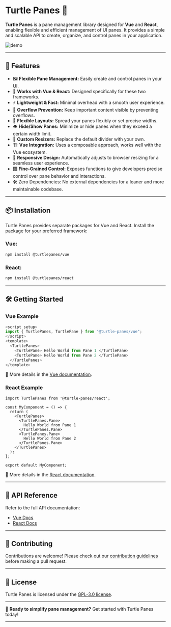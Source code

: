 # Turtle Panes 🐢

**Turtle Panes** is a pane management library designed for **Vue** and **React**, enabling flexible and efficient management of UI panes. It provides a simple and scalable API to create, organize, and control panes in your application.

![demo](https://github.com/user-attachments/assets/c171c7b5-4da6-4542-b739-e0d207cf3800)


---

## 🚀 Features

- 🖼️ **Flexible Pane Management:** Easily create and control panes in your UI.
- 🔌 **Works with Vue & React:** Designed specifically for these two frameworks.
- ⚡ **Lightweight & Fast:** Minimal overhead with a smooth user experience.
- 🚀 **Overflow Prevention:** Keep important content visible by preventing overflows.
- 📐 **Flexible Layouts:** Spread your panes flexibly or set precise widths.
- 👁️ **Hide/Show Panes:** Minimize or hide panes when they exceed a certain width limit.
- 🎨 **Custom Resizers:** Replace the default divider with your own.
- 🏗 **Vue Integration:** Uses a composable approach, works well with the Vue ecosystem.
- 📱 **Responsive Design:** Automatically adjusts to browser resizing for a seamless user experience.
- 🎛 **Fine-Grained Control:** Exposes functions to give developers precise control over pane behavior and interactions.
- 🛠 Zero Dependencies: No external dependencies for a leaner and more maintainable codebase.

---

## 📦 Installation

Turtle Panes provides separate packages for Vue and React. Install the package for your preferred framework:

### Vue:
```sh
npm install @turtlepanes/vue
```

### React:
```sh
npm install @turtlepanes/react
```

---

## 🛠 Getting Started

### Vue Example
```ts
<script setup>
import { TurtlePanes, TurtlePane } from "@turtle-panes/vue";
</script>
<template>
  <TurtlePanes>
    <TurtlePane> Hello World from Pane 1 </TurtlePane>
    <TurtlePane> Hello World from Pane 2 </TurtlePane>
  </TurtlePanes>
</template>
```
🔗 More details in the [Vue documentation](https://turtlepanes.altinselimi.com/vue/getting-started.html).

### React Example
```tsx
import TurtlePanes from '@turtle-panes/react';

const MyComponent = () => {
  return (
    <TurtlePanes>
      <TurtlePanes.Pane>
        Hello World from Pane 1
      </TurtlePanes.Pane>
      <TurtlePanes.Pane>
        Hello World from Pane 2
      </TurtlePanes.Pane>
    </TurtlePanes>
  );
};

export default MyComponent;
```
🔗 More details in the [React documentation](https://turtlepanes.altinselimi.com/react/getting-started.html).

---

## 📖 API Reference
Refer to the full API documentation:
- [Vue Docs](https://turtlepanes.altinselimi.com/vue/getting-started.html)
- [React Docs](https://turtlepanes.altinselimi.com/react/getting-started.html)

---

## 🤝 Contributing
Contributions are welcome! Please check out our [contribution guidelines](CONTRIBUTING.md) before making a pull request.

---

## 📜 License
Turtle Panes is licensed under the [GPL-3.0 license](LICENSE).

---

🎯 **Ready to simplify pane management?** Get started with Turtle Panes today!

---

